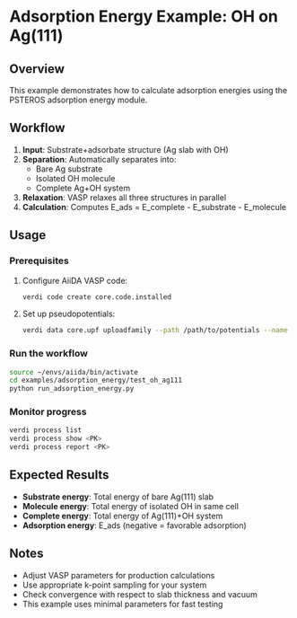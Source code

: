 # Adsorption Energy Example: OH on Ag(111)

## Overview

This example demonstrates how to calculate adsorption energies using the PSTEROS adsorption energy module.

## Workflow

1. **Input**: Substrate+adsorbate structure (Ag slab with OH)
2. **Separation**: Automatically separates into:
   - Bare Ag substrate
   - Isolated OH molecule
   - Complete Ag+OH system
3. **Relaxation**: VASP relaxes all three structures in parallel
4. **Calculation**: Computes E_ads = E_complete - E_substrate - E_molecule

## Usage

### Prerequisites

1. Configure AiiDA VASP code:
   ```bash
   verdi code create core.code.installed
   ```

2. Set up pseudopotentials:
   ```bash
   verdi data core.upf uploadfamily --path /path/to/potentials --name PBE
   ```

### Run the workflow

```bash
source ~/envs/aiida/bin/activate
cd examples/adsorption_energy/test_oh_ag111
python run_adsorption_energy.py
```

### Monitor progress

```bash
verdi process list
verdi process show <PK>
verdi process report <PK>
```

## Expected Results

- **Substrate energy**: Total energy of bare Ag(111) slab
- **Molecule energy**: Total energy of isolated OH in same cell
- **Complete energy**: Total energy of Ag(111)+OH system
- **Adsorption energy**: E_ads (negative = favorable adsorption)

## Notes

- Adjust VASP parameters for production calculations
- Use appropriate k-point sampling for your system
- Check convergence with respect to slab thickness and vacuum
- This example uses minimal parameters for fast testing
